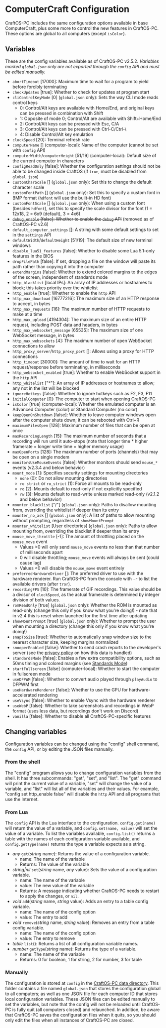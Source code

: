 # ComputerCraft Configuration
CraftOS-PC includes the same configuration options available in base ComputerCraft, plus some more to control the new features in CraftOS-PC. These options are global to all computers (except `isColor`).

## Variables
These are the config variables available as of CraftOS-PC v2.5.2. *Variables marked `global.json` only are not exported through the `config` API and must be edited manually.*
* `abortTimeout` [17000]: Maximum time to wait for a program to yield before forcibly terminating
* `checkUpdates` [true]: Whether to check for updates at program start
* `cliControlKeyMode` [0] (`global.json` only): Sets the way CLI mode reads control keys
  * 0: Control/Alt keys are available with Home/End, and original keys can be pressed in combination with Shift
  * 1: Opposite of mode 0; Control/Alt are available with Shift+Home/End
  * 2: Control/Alt keys can be pressed with Esc, C/A
  * 3: Control/Alt keys can be pressed with Ctrl-C/Ctrl-\\
  * 4: Disable Control/Alt key emulation
* `clockSpeed` [20]: Terminal refresh rate
* `computerName` [] (computer-local): Name of the computer (cannot be set with `config` API)
* `computerWidth`/`computerHeight` [51/19] (computer-local): Default size of the current computer in characters
* `configReadOnly` [false]: Whether the configuration settings should not be able to be changed inside CraftOS (if `true`, must be disabled from `global.json`)
* `customCharScale` [] (`global.json` only): Set this to change the default character scale
* `customFontPath` [] (`global.json` only): Set this to specify a custom font in BMP format (`hdfont` will use the built-in HD font)
* `customFontScale` [] (`global.json` only): When using a custom font (besides `hdfont`), set this to specify the scale divisor for the font (1 = 12x18, 2 = 6x9 (default), 3 = 4x6)
* ~~`debug_enable` [false]: Whether to enable the `debug` API~~ (removed as of CraftOS-PC v2.6)
* `default_computer_settings` []: A string with some default settings to set in the `settings` API
* `defaultWidth`/`defaultHeight` [51/19]: The default size of new terminal windows
* `disable_lua51_features` [false]: Whether to disable some Lua 5.1-only features in the BIOS
* `dropFilePath` [false]: If set, dropping a file on the window will paste its path rather than copying it into the computer
* `extendMargins` [false]: Whether to extend colored margins to the edges of the screen, independent of standards mode
* `http_blacklist` [local IPs]: An array of IP addresses or hostnames to block; this takes priority over the whitelist
* `http_enable` [true]: Whether to enable the `http` API
* `http_max_download` [16777216]: The maximum size of an HTTP response to accept, in bytes
* `http_max_requests` [16]: The maximum number of HTTP requests to make at a time
* `http_max_upload` [4194304]: The maximum size of an entire HTTP request, including POST data and headers, in bytes
* `http_max_websocket_message` [65535]: The maximum size of one WebSocket message, in bytes
* `http_max_websockets` [4]: The maximum number of open WebSocket connections to allow
* `http_proxy_server`/`http_proxy_port` []: Allows using a proxy for HTTP connections
* `http_timeout` [30000]: The amount of time to wait for an HTTP request/response before terminating, in milliseconds
* `http_websocket_enabled` [true]: Whether to enable WebSocket support in the `http` API
* `http_whitelist` ["*"]: An array of IP addresses or hostnames to allow; any not in the list will be blocked
* `ignoreHotkeys` [false]: Whether to ignore hotkeys such as F2, F3, F11
* `initialComputer` [0]: The computer to start when opening CraftOS-PC
* `isColor` [true] (computer-local): Whether the emulated computer is an Advanced Computer (color) or Standard Computer (no color)
* `keepOpenOnShutdown` [false]: Whether to leave computer windows open after the computer shuts down; it can be rebooted with Ctrl+R
* `maximumFilesOpen` [128]: Maximum number of files that can be open at once
* `maxRecordingLength` [15]: The maximum number of seconds that a recording will run until it auto-stops (note that longer time * higher framerate = longer write time = higher memory usage)
* `maxOpenPorts` [128]: The maximum number of ports (channels) that may be open on a single modem
* `monitorsUseMouseEvents` [false]: Whether monitors should send `mouse_*` events (v2.3.4 and below behavior)
* `mount_mode` [1]: Specifies security settings for mounting directories
  * `none` (0): Do not allow mounting directories
  * `ro strict` or `ro_strict` (1): Force all mounts to be read-only
  * `ro` (2): Mounts default to read-only if not explicitly specified
  * `rw` (3): Mounts default to read-write unless marked read-only (v2.1.2 and below behavior)
* `mounter_blacklist` ["/"] (`global.json` only): Paths to disallow mounting from, overriding the whitelist if deeper than its entry
* `mounter_no_ask` [] (`global.json` only): A list of paths to allow mounting without prompting, regardless of `showMountPrompt`
* `mounter_whitelist` [User directories] (`global.json` only): Paths to allow mounting from, overriding the blacklist if deeper than its entry
* `mouse_move_throttle` [-1]: The amount of throttling placed on the `mouse_move` event
  * Values \>0 will only send `mouse_move` events no less than that number of milliseconds apart
  * 0 will disable throttling; `mouse_move` events will always be sent (could cause lag)
  * Values \<0 will disable the `mouse_move` event entirely
* `preferredHardwareDriver` []: The preferred driver to use with the hardware renderer. Run CraftOS-PC from the console with `-r` to list the available drivers (after `tror`).
* `recordingFPS` [10]: The framerate of GIF recordings. This value should be a divisor of `clockSpeed`, as the actual framerate is determined by integer division of both values.
* `romReadOnly` [true] (`global.json` only): Whether the ROM is mounted as read-only (change this only if you know what you're doing!) - note that in v2.4 this is reset when launched for the first time after updating
* `showMountPrompt` [true] (`global.json` only): Whether to prompt the user when mounting a directory (change this only if you know what you're doing!)
* `snapToSize` [true]: Whether to automatically snap window size to the nearest character size, keeping margins normalized
* `snooperEnabled` [false]: Whether to send crash reports to the developer's server (see the [privacy policy](privacy) on how this data is handled)
* `standardsMode` [false]: Enables a few extra compatibility options, such as 50ms timing and colored margins (see [Standards Mode](standards))
* `startFullscreen` [false] (computer-local): Whether to start the computer in fullscreen mode
* `useDFPWM` [false]: Whether to convert audio played through `playAudio` to DFPWM first
* `useHardwareRenderer` [false]: Whether to use the GPU for hardware-accelerated rendering
* `useVsync` [false]: Whether to enable Vsync with the hardware renderer
* `useWebP` [false]: Whether to take screenshots and recordings in WebP format (uses less data, but recordings don't work on Discord)
* `vanilla` [false]: Whether to disable all CraftOS-PC-specific features

## Changing variables
Configuration variables can be changed using the "config" shell command, the `config` API, or by editing the JSON files manually.

### From the shell
The "config" program allows you to change configuration variables from the shell. It has three subcommands: "get", "set", and "list". The "get" command will print the current value of a variable, "set" will change the value of a variable, and "list" will list all of the variables and their values. For example, "config set http_enable false" will disable the `http` API and all programs that use the Internet.

### From Lua
The `config` API is the Lua interface to the configuration. `config.get(name)` will return the value of a variable, and `config.set(name, value)` will set the value of a variable. To list the variables available, `config.list()` returns a table with the names of each configuration variable available, and `config.getType(name)` returns the type a variable expects as a string.

* *any* `get`(*string* name): Returns the value of a configuration variable.
  * name: The name of the variable
  * Returns: The value of the variable
* *string|nil* `set`(*string* name, *any* value): Sets the value of a configuration variable.
  * name: The name of the variable
  * value: The new value of the variable
  * Returns: A message indicating whether CraftOS-PC needs to restart to apply the changes, or `nil`.
* *void* `add`(*string* name, *string* value): Adds an entry to a table config variable.
  * name: The name of the config option
  * value: The entry to add
* *void* `remove`(*string* name, *string* value): Removes an entry from a table config variable.
  * name: The name of the config option
  * value: The entry to remove
* *table* `list`(): Returns a list of all configuration variable names.
* *number* `getType`(*string* name): Returns the type of a variable.
  * name: The name of the variable
  * Returns: 0 for boolean, 1 for string, 2 for number, 3 for table

### Manually
The configuration is stored at `config` in the [CraftOS-PC data directory](saves). This folder contains a file named `global.json` that stores the configuration global to all computers; as well as one JSON file for each computer ID that stores local configuration variables. These JSON files can be edited manually to set the variables, but note that the config will not be reloaded until CraftOS-PC is fully quit (all computers closed) and relaunched. In addition, be aware that CraftOS-PC saves the configuration files when it quits, so you should only edit the files when all instances of CraftOS-PC are closed.

